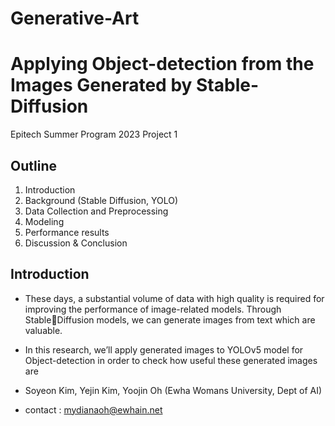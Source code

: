 # Generative-Art
# Applying Object-detection from the Images Generated by Stable-Diffusion
Epitech Summer Program 2023 Project 1


## Outline
1. Introduction
2. Background (Stable Diffusion, YOLO)
3. Data Collection and Preprocessing  
4. Modeling
5. Performance results
6. Discussion & Conclusion
   
## Introduction
- These days, a substantial volume of data with high quality is required 
for improving the performance of image-related models. Through StableDiffusion models, we can generate images from text which are valuable.  
- In this research, we’ll apply generated images to YOLOv5 model for 
Object-detection in order to check how useful these generated images 
are

- Soyeon Kim, Yejin Kim, Yoojin Oh (Ewha Womans University, Dept of AI)
- contact : mydianaoh@ewhain.net
